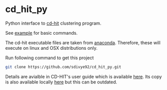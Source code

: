# cd_hit_py

Python interface to <a href="http://weizhong-lab.ucsd.edu/cdhit-web-server/cgi-bin/index.cgi?cmd=cd-hit">cd-hit</a> clustering program.

See [example](https://github.com/sdivye92/cd_hit_py/tree/master/example) for basic commands.

The cd-hit executable files are taken from [anaconda](https://anaconda.org/bioconda/cd-hit/files). Therefore, these will execute on linux and OSX distributions only.

Run following command to get this project

```sh
git clone https://github.com/sdivye92/cd_hit_py.git
```

Details are avialble in CD-HIT's user guide which is available [here](http://www.bioinformatics.org/cd-hit/cd-hit-user-guide.pdf). Its copy is also available locally [here](cd-hit-user-guide.pdf) but this can be outdated.

